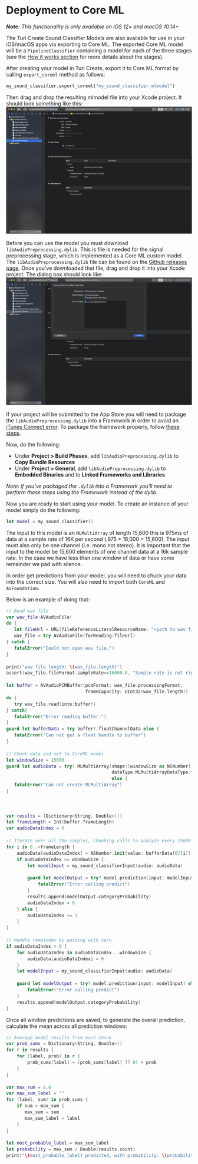 # Deployment to Core ML

***Note:*** *This functionality is only available on iOS 12+ and macOS 10.14+*

The Turi Create Sound Classifier Models are also available for use in
your iOS/macOS apps via exporting to Core ML. The exported Core ML model
will be a `PipelineClassifier` containing a model for each of the
three stages (see the [How it works section](../sound_classifier/how-it-works.md) for more details about the stages).

After creating your model in Turi Create, export it to Core ML format by calling `export_coreml` method as follows:
```python
my_sound_classifier.export_coreml("my_sound_classifier.mlmodel")
```

Then drag and drop the resulting mlmodel file into your Xcode project.
It should look something like this:
![Xcode ML Model Screen Shot](xcode-mlmodel.png)

Before you can use the model you must download
`libAudioPreprocessing.dylib`. This is file is needed for the signal
preprocessing stage, which is implemented as a Core ML custom model.
The `libAudioPreprocessing.dylib` file can be found on the
[Github releases page](https://github.com/apple/turicreate/releases).
Once you've downloaded that file, drag and drop it into your Xcode project.
The dialog box should look like:
![Xcode dylib Screen Shot](xcode-dylib.png)

If your project will be submitted to the App Store you will need to package the `libAudioPreprocessing.dylib` into a Framework in order to avoid an [iTunes Connect error](https://developer.apple.com/library/archive/technotes/tn2435/_index.html#//apple_ref/doc/uid/DTS40017543-CH1-TROUBLESHOOTING_BUNDLE_ERRORS-EMBEDDED__DYLIB_FILES). To package the framework properly, follow [these steps](https://developer.apple.com/library/archive/technotes/tn2435/_index.html#//apple_ref/doc/uid/DTS40017543-CH1-ADD_FRAMEWORK_TARGET).

Now, do the following:
* Under **Project > Build Phases**, add `libAudioPreprocessing.dylib` to **Copy Bundle Resources**
* Under **Project > General**, add `libAudioPreprocessing.dylib` to **Embedded Binaries** and to **Linked Frameworks and Libraries**

_Note: if you've packaged the `.dylib` into a Framework you'll need to perform these steps using the Framework instead of the dylib._


Now you are ready to start using your model. To create an instance of
your model simply do the following:
```swift
let model = my_sound_classifier()
```

The input to this model is an `MLMultiArray` of length 15,600 this is
975ms of data at a sample rate of 16K per second (.975 * 16,000 = 15,600).
The input must also only be one channel (i.e. mono not stereo). It is
important that the input to the model be 15,600 elements of one channel
data at a 16k sample rate.  In the case we have less than one window of data or
have some remainder we pad with silence.

In order get predictions from your model, you will need to chuck your
data into the correct size. You will also need to import both `CoreML`
and `AVFoundation`.

Below is an example of doing that:
```swift
// Read wav file
var wav_file:AVAudioFile!
do {
   let fileUrl = URL(fileReferenceLiteralResourceName: "<path to wav file>")
   wav_file = try AVAudioFile(forReading:fileUrl)
} catch {
   fatalError("Could not open wav file.")
}

print("wav file length: \(wav_file.length)")
assert(wav_file.fileFormat.sampleRate==16000.0, "Sample rate is not right!")

let buffer = AVAudioPCMBuffer(pcmFormat: wav_file.processingFormat,
                              frameCapacity: UInt32(wav_file.length))
do {
   try wav_file.read(into:buffer!)
} catch{
   fatalError("Error reading buffer.")
}
guard let bufferData = try buffer?.floatChannelData else {
   fatalError("Can not get a float handle to buffer")
}

// Chunk data and set to CoreML model
let windowSize = 15600
guard let audioData = try? MLMultiArray(shape:[windowSize as NSNumber],
                                        dataType:MLMultiArrayDataType.float32)
                                        else {
   fatalError("Can not create MLMultiArray")
}



var results = [Dictionary<String, Double>]()
let frameLength = Int(buffer.frameLength)
var audioDataIndex = 0

// Iterate over all the samples, chunking calls to analyze every 15600
for i in 0..<frameLength {
    audioData[audioDataIndex] = NSNumber.init(value: bufferData[0][i])
    if audioDataIndex >= windowSize {
        let modelInput = my_sound_classifierInput(audio: audioData)
        
        guard let modelOutput = try? model.prediction(input: modelInput) else {
            fatalError("Error calling predict")
        }
        results.append(modelOutput.categoryProbability)
        audioDataIndex = 0
    } else {
        audioDataIndex += 1
    }
}

// Handle remainder by passing with zero
if audioDataIndex > 0 {
    for audioDataIndex in audioDataIndex...windowSize {
        audioData[audioDataIndex] = 0
    }
    let modelInput = my_sound_classifierInput(audio: audioData)
    
    guard let modelOutput = try? model.prediction(input: modelInput) else {
        fatalError("Error calling predict")
    }
    results.append(modelOutput.categoryProbability)
}

```

Once all window predictions are saved, to generate the overall
prediction, calculate the mean across all prediction windows:
```swift
// Average model results from each chunk
var prob_sums = Dictionary<String, Double>()
for r in results {
    for (label, prob) in r {
        prob_sums[label] = (prob_sums[label] ?? 0) + prob
    }
}

var max_sum = 0.0
var max_sum_label = ""
for (label, sum) in prob_sums {
    if sum > max_sum {
       max_sum = sum
       max_sum_label = label
    }
}

let most_probable_label = max_sum_label
let probability = max_sum / Double(results.count)
print("\(most_probable_label) predicted, with probability: \(probability)")
```

